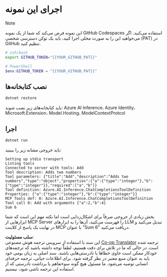 <!--
CO_OP_TRANSLATOR_METADATA:
{
  "original_hash": "c40c54fa74ded9c223bc0ebfc8a2de7c",
  "translation_date": "2025-06-18T05:48:56+00:00",
  "source_file": "03-GettingStarted/03-llm-client/solution/dotnet/README.md",
  "language_code": "fa"
}
-->
# اجرای این نمونه

> [!NOTE]
> این نمونه فرض می‌کند که شما از یک نمونه GitHub Codespaces استفاده می‌کنید. اگر می‌خواهید این را به صورت محلی اجرا کنید، باید یک توکن دسترسی شخصی (PAT) در GitHub تنظیم کنید.
>
> ```bash
> # zsh/bash
> export GITHUB_TOKEN="{{YOUR_GITHUB_PAT}}"
> ```
>
> ```powershell
> # PowerShell
> $env:GITHUB_TOKEN = "{{YOUR_GITHUB_PAT}}"
> ```

## نصب کتابخانه‌ها

```sh
dotnet restore
```

باید کتابخانه‌های زیر نصب شوند: Azure AI Inference، Azure Identity، Microsoft.Extension، Model.Hosting، ModelContextProtcol

## اجرا

```sh 
dotnet run
```

باید خروجی مشابه زیر را ببینید:

```text
Setting up stdio transport
Listing tools
Connected to server with tools: Add
Tool description: Adds two numbers
Tool parameters: {"title":"Add","description":"Adds two numbers","type":"object","properties":{"a":{"type":"integer"},"b":{"type":"integer"}},"required":["a","b"]}
Tool definition: Azure.AI.Inference.ChatCompletionsToolDefinition
Properties: {"a":{"type":"integer"},"b":{"type":"integer"}}
MCP Tools def: 0: Azure.AI.Inference.ChatCompletionsToolDefinition
Tool call 0: Add with arguments {"a":2,"b":4}
Sum 6
```

بخش زیادی از خروجی صرفاً برای اشکال‌زدایی است اما نکته مهم این است که شما ابزارهایی از MCP Server را فهرست می‌کنید، آن‌ها را به ابزارهای LLM تبدیل می‌کنید و در نهایت یک پاسخ از کلاینت MCP با عنوان "Sum 6" دریافت می‌کنید.

**سلب مسئولیت**:  
این سند با استفاده از سرویس ترجمه هوش مصنوعی [Co-op Translator](https://github.com/Azure/co-op-translator) ترجمه شده است. در حالی که ما در تلاش برای دقت هستیم، لطفاً توجه داشته باشید که ترجمه‌های خودکار ممکن است حاوی خطاها یا نادرستی‌هایی باشند. سند اصلی به زبان بومی خود باید به عنوان منبع معتبر در نظر گرفته شود. برای اطلاعات حیاتی، ترجمه حرفه‌ای انسانی توصیه می‌شود. ما مسئول هیچ گونه سوءتفاهم یا برداشت نادرستی که از استفاده این ترجمه ناشی شود، نیستیم.